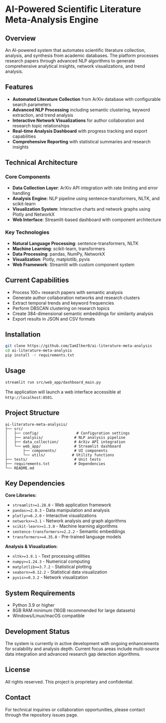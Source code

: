 # AI-Powered Scientific Literature Meta-Analysis Engine

## Overview

An AI-powered system that automates scientific literature collection, analysis, and synthesis from academic databases. The platform processes research papers through advanced NLP algorithms to generate comprehensive analytical insights, network visualizations, and trend analysis.

## Features

- **Automated Literature Collection** from ArXiv database with configurable search parameters
- **Advanced NLP Processing** including semantic clustering, keyword extraction, and trend analysis
- **Interactive Network Visualizations** for author collaboration and research topic relationships
- **Real-time Analysis Dashboard** with progress tracking and export capabilities
- **Comprehensive Reporting** with statistical summaries and research insights

## Technical Architecture

### Core Components
- **Data Collection Layer**: ArXiv API integration with rate limiting and error handling
- **Analysis Engine**: NLP pipeline using sentence-transformers, NLTK, and scikit-learn
- **Visualization System**: Interactive charts and network graphs using Plotly and NetworkX
- **Web Interface**: Streamlit-based dashboard with component architecture

### Key Technologies
- **Natural Language Processing**: sentence-transformers, NLTK
- **Machine Learning**: scikit-learn, transformers
- **Data Processing**: pandas, NumPy, NetworkX
- **Visualization**: Plotly, matplotlib, pyvis
- **Web Framework**: Streamlit with custom component system

## Current Capabilities

- Process 100+ research papers with semantic analysis
- Generate author collaboration networks and research clusters
- Extract temporal trends and keyword frequencies
- Perform DBSCAN clustering on research topics
- Create 384-dimensional semantic embeddings for similarity analysis
- Export results in JSON and CSV formats

## Installation

```bash
git clone https://github.com/IamIlker0/ai-literature-meta-analysis
cd ai-literature-meta-analysis
pip install -r requirements.txt
```

## Usage

```bash
streamlit run src/web_app/dashboard_main.py
```

The application will launch a web interface accessible at `http://localhost:8501`.

## Project Structure

```
ai-literature-meta-analysis/
├── src/
│   ├── config/                 # Configuration settings
│   ├── analysis/              # NLP analysis pipeline
│   ├── data_collection/       # ArXiv API integration
│   └── web_app/               # Streamlit dashboard
│       ├── components/        # UI components
│       └── utils/            # Utility functions
├── tests/                     # Unit tests
├── requirements.txt           # Dependencies
└── README.md
```

## Key Dependencies

**Core Libraries:**
- `streamlit>=1.28.0` - Web application framework
- `pandas>=2.0.3` - Data manipulation and analysis
- `plotly>=6.2.0` - Interactive visualizations
- `networkx>=3.1` - Network analysis and graph algorithms
- `scikit-learn>=1.3.0` - Machine learning algorithms
- `sentence-transformers>=2.2.2` - Semantic embeddings
- `transformers>=4.35.0` - Pre-trained language models

**Analysis & Visualization:**
- `nltk>=3.9.1` - Text processing utilities
- `numpy>=1.24.3` - Numerical computing
- `matplotlib>=3.7.2` - Statistical plotting
- `seaborn>=0.12.2` - Statistical data visualization
- `pyvis>=0.3.2` - Network visualization

## System Requirements

- Python 3.9 or higher
- 8GB RAM minimum (16GB recommended for large datasets)
- Windows/Linux/macOS compatible

## Development Status

The system is currently in active development with ongoing enhancements for scalability and analysis depth. Current focus areas include multi-source data integration and advanced research gap detection algorithms.

## License

All rights reserved. This project is proprietary and confidential.

## Contact

For technical inquiries or collaboration opportunities, please contact through the repository issues page.